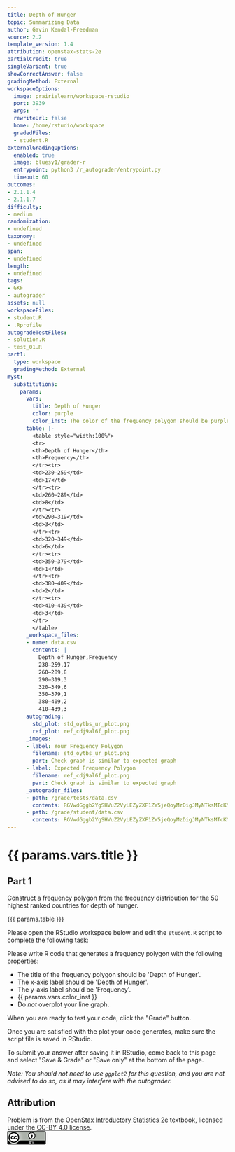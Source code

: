 ```yaml
---
title: Depth of Hunger
topic: Summarizing Data
author: Gavin Kendal-Freedman
source: 2.2
template_version: 1.4
attribution: openstax-stats-2e
partialCredit: true
singleVariant: true
showCorrectAnswer: false
gradingMethod: External
workspaceOptions:
  image: prairielearn/workspace-rstudio
  port: 3939
  args: ''
  rewriteUrl: false
  home: /home/rstudio/workspace
  gradedFiles:
  - student.R
externalGradingOptions:
  enabled: true
  image: bluesy1/grader-r
  entrypoint: python3 /r_autograder/entrypoint.py
  timeout: 60
outcomes:
- 2.1.1.4
- 2.1.1.7
difficulty:
- medium
randomization:
- undefined
taxonomy:
- undefined
span:
- undefined
length:
- undefined
tags:
- GKF
- autograder
assets: null
workspaceFiles:
- student.R
- .Rprofile
autogradeTestFiles:
- solution.R
- test_01.R
part1:
  type: workspace
  gradingMethod: External
myst:
  substitutions:
    params:
      vars:
        title: Depth of Hunger
        color: purple
        color_inst: The color of the frequency polygon should be purple.
      table: |-
        <table style="width:100%">
        <tr>
        <th>Depth of Hunger</th>
        <th>Frequency</th>
        </tr><tr>
        <td>230–259</td>
        <td>17</td>
        </tr><tr>
        <td>260–289</td>
        <td>8</td>
        </tr><tr>
        <td>290–319</td>
        <td>3</td>
        </tr><tr>
        <td>320–349</td>
        <td>6</td>
        </tr><tr>
        <td>350–379</td>
        <td>1</td>
        </tr><tr>
        <td>380–409</td>
        <td>2</td>
        </tr><tr>
        <td>410–439</td>
        <td>3</td>
        </tr>
        </table>
      _workspace_files:
      - name: data.csv
        contents: |
          Depth of Hunger,Frequency
          230–259,17
          260–289,8
          290–319,3
          320–349,6
          350–379,1
          380–409,2
          410–439,3
      autograding:
        std_plot: std_oytbs_ur_plot.png
        ref_plot: ref_cdj9al6f_plot.png
      _images:
      - label: Your Frequency Polygon
        filename: std_oytbs_ur_plot.png
        part: Check graph is similar to expected graph
      - label: Expected Frequency Polygon
        filename: ref_cdj9al6f_plot.png
        part: Check graph is similar to expected graph
      _autograder_files:
      - path: /grade/tests/data.csv
        contents: RGVwdGggb2YgSHVuZ2VyLEZyZXF1ZW5jeQoyMzDigJMyNTksMTcKMjYw4oCTMjg5LDgKMjkw4oCTMzE5LDMKMzIw4oCTMzQ5LDYKMzUw4oCTMzc5LDEKMzgw4oCTNDA5LDIKNDEw4oCTNDM5LDMK
      - path: /grade/student/data.csv
        contents: RGVwdGggb2YgSHVuZ2VyLEZyZXF1ZW5jeQoyMzDigJMyNTksMTcKMjYw4oCTMjg5LDgKMjkw4oCTMzE5LDMKMzIw4oCTMzQ5LDYKMzUw4oCTMzc5LDEKMzgw4oCTNDA5LDIKNDEw4oCTNDM5LDMK
---
```

# {{ params.vars.title }}

## Part 1

Construct a frequency polygon from the frequency distribution for the 50 highest ranked countries for depth of hunger.

{{{ params.table }}}

<pl-card title="Instructions">

Please open the RStudio workspace below and edit the `student.R` script to complete the following task:

Please write R code that generates a frequency polygon with the following properties:

- The title of the frequency polygon should be 'Depth of Hunger'.
- The x-axis label should be 'Depth of Hunger'.
- The y-axis label should be 'Frequency'.
- {{ params.vars.color_inst }}
- Do *not* overplot your line graph.

When you are ready to test your code, click the "Grade" button.

Once you are satisfied with the plot your code generates, make sure the script file is saved in RStudio.

To submit your answer after saving it in RStudio, come back to this page and select "Save & Grade" or "Save only" at the bottom of the page.

*Note: You should not need to use `ggplot2` for this question, and you are not advised to do so, as it may interfere with the autograder.*

</pl-card>

## Attribution

Problem is from the [OpenStax Introductory Statistics 2e](https://openstax.org/books/introductory-statistics-2e) textbook, licensed under the [CC-BY 4.0 license](https://creativecommons.org/licenses/by/4.0/).<br>![Image representing the Creative Commons 4.0 BY license.](https://raw.githubusercontent.com/firasm/bits/master/by.png)